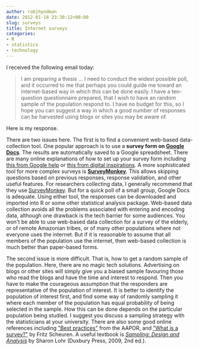 ```yaml
---
author: robjhyndman
date: 2012-01-18 23:30:12+00:00
slug: surveys
title: Internet surveys
categories:
- R
- statistics
- technology
---
```


I received the following email today:


>I am preparing a thesis ... I need to conduct the widest possible poll, and it occurred to me that perhaps you could guide me toward an internet-based way in which this can be done easily. I have a ten-question questionnaire prepared, that I wish to have an random sample of the population respond to. I have no budget for this, so I hope you can suggest a way in which a good number of responses can be harvested using blogs or sites you may be aware of.



Here is my response.<!-- more -->

There are two issues here. The first is to find a convenient web-based data-collection tool. One popular approach is to use a **survey form on [Google Docs](http://docs.google.com)**. The results are automatically saved to a Google spreadsheet. There are many online explanations of how to set up your survey form including [this from Google help](http://support.google.com/docs/bin/answer.py?hl=en&answer=87809) or [this from digital inspirations](http://www.labnol.org/software/google-docs-forms-for-surveys/10056/). A more sophisticated tool for more complex surveys is **[SurveyMonkey](http://www.surveymonkey.com)**. This allows skipping questions based on previous responses, response validation, and other useful features. For researchers collecting data, I generally recommend that they use [SurveyMonkey](http://www.surveymonkey.com). But for a quick poll of a small group, Google Docs is adequate. Using either tool, the responses can be downloaded and imported into R or some other statistical analysis package. Web-based data collection avoids all the problems associated with entering and encoding data, although one drawback is the tech barrier for some audiences. You won't be able to use web-based data collection for a survey of the elderly, or of remote Amazonian tribes, or of many other populations where not everyone uses the internet. But if it is reasonable to assume that all members of the population use the internet, then web-based collection is much better than paper-based forms.

The second issue is more difficult. That is, how to get a random sample of the population. Here, there are no magic tech solutions. Advertising on blogs or other sites will simply give you a biased sample favouring those who read the blogs and have the time and interest to respond. Then you have to make the courageous assumption that the responders are representative of the population of interest. It is better to identify the population of interest first, and find some way of randomly sampling it where each member of the population has equal probability of being selected in the sample. How this can be done depends on the particular population being studied. I suggest you discuss a sampling strategy with the statisticians at your university. There are also some good online references including ["Best practices"](https://www.aapor.org/Standards-Ethics/Best-Practices.aspx) from the AAPOR, and ["What is a survey?"](https://web.archive.org/web/20181204214013/https://whatisasurvey.info/) by Fritz Scheuren. A useful textbook is _[Sampling: Design and Analysis](http://www.amazon.com/gp/product/0495105279/ref=as_li_ss_tl?ie=UTF8&tag=prorobjhyn-20&linkCode=as2&camp=1789&creative=390957&creativeASIN=0495105279)_ by Sharon Lohr (Duxbury Press, 2009, 2nd ed.).

